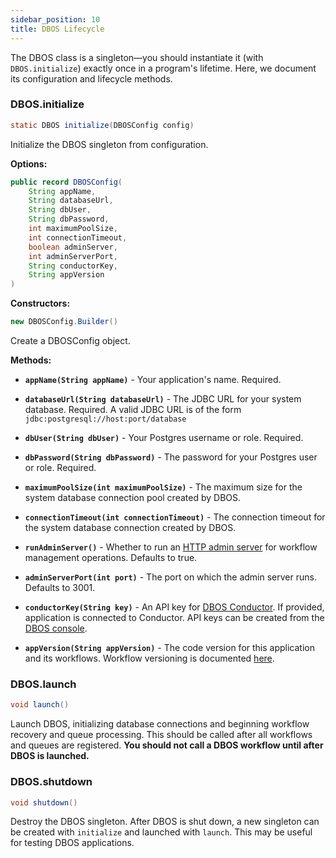 ```yaml
---
sidebar_position: 10
title: DBOS Lifecycle
---
```


The DBOS class is a singleton&mdash;you should instantiate it (with `DBOS.initialize`) exactly once in a program's lifetime.
Here, we document its configuration and lifecycle methods.

### DBOS.initialize

```java
static DBOS initialize(DBOSConfig config)
```

Initialize the DBOS singleton from configuration.

**Options:**

```java
public record DBOSConfig(
    String appName,
    String databaseUrl,
    String dbUser,
    String dbPassword,
    int maximumPoolSize,
    int connectionTimeout,
    boolean adminServer,
    int adminServerPort,
    String conductorKey,
    String appVersion
)
```

**Constructors:**

```java
new DBOSConfig.Builder()
```

Create a DBOSConfig object.

**Methods:**

- **`appName(String appName)`** - Your application's name. Required.

- **`databaseUrl(String databaseUrl)`** - The JDBC URL for your system database. Required. A valid JDBC URL is of the form `jdbc:postgresql://host:port/database`

- **`dbUser(String dbUser)`** - Your Postgres username or role. Required.

- **`dbPassword(String dbPassword)`** - The password for your Postgres user or role. Required.

- **`maximumPoolSize(int maximumPoolSize)`** - The maximum size for the system database connection pool created by DBOS.

- **`connectionTimeout(int connectionTimeout)`** - The connection timeout for the system database connection created by DBOS.

- **`runAdminServer()`** - Whether to run an [HTTP admin server](../../production/self-hosting/admin-api.md) for workflow management operations. Defaults to true.

- **`adminServerPort(int port)`** - The port on which the admin server runs. Defaults to 3001.

- **`conductorKey(String key)`** - An API key for [DBOS Conductor](../../production/self-hosting/conductor.md). If provided, application is connected to Conductor. API keys can be created from the [DBOS console](https://console.dbos.dev).

- **`appVersion(String appVersion)`** - The code version for this application and its workflows. Workflow versioning is documented [here](../tutorials/workflow-tutorial.md#workflow-versioning-and-recovery).

### DBOS.launch

```java
void launch()
```

Launch DBOS, initializing database connections and beginning workflow recovery and queue processing.
This should be called after all workflows and queues are registered.
**You should not call a DBOS workflow until after DBOS is launched.**

### DBOS.shutdown

```java
void shutdown()
```

Destroy the DBOS singleton.
After DBOS is shut down, a new singleton can be created with `initialize` and launched with `launch`.
This may be useful for testing DBOS applications.